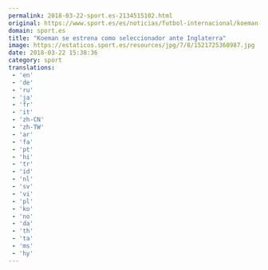 ```yaml
---
permalink: 2018-03-22-sport.es-2134515102.html
original: https://www.sport.es/es/noticias/futbol-internacional/koeman-estrena-como-seleccionador-ante-inglaterra-6708710?utm_source=rss-noticias&utm_medium=feed&utm_campaign=futbol-internacional
domain: sport.es
title: "Koeman se estrena como seleccionador ante Inglaterra"
image: https://estaticos.sport.es/resources/jpg/7/8/1521725360987.jpg
date: 2018-03-22 15:38:36
category: sport
translations: 
 - 'en'
 - 'de'
 - 'ru'
 - 'ja'
 - 'fr'
 - 'it'
 - 'zh-CN'
 - 'zh-TW'
 - 'ar'
 - 'fa'
 - 'pt'
 - 'hi'
 - 'tr'
 - 'id'
 - 'nl'
 - 'sv'
 - 'vi'
 - 'pl'
 - 'ko'
 - 'no'
 - 'da'
 - 'th'
 - 'ta'
 - 'ms'
 - 'hy'
---
```


